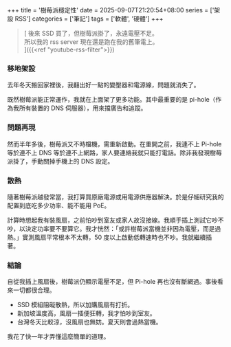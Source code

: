 +++
title = '樹莓派穩定性'
date = 2025-09-07T21:20:54+08:00
series = ['架設 RSS']
categories = ['筆記']
tags = ['軟體', '硬體']
+++
> [
後來 SSD 買了，但樹莓派掛了，永遠電壓不足。<br>
所以我的 rss server 現在還是跑在我的舊筆電上。<br>
]({{<ref "youtube-rss-filter">}})

### 移地架設
去年冬天搬回家裡後，我翻出好一點的變壓器和電源線，問題就消失了。

既然樹莓派能正常運作，我就在上面架了更多功能。其中最重要的是 pi-hole（作為我所有裝置的 DNS 伺服器），用來擋廣告和追蹤。

### 問題再現
然而半年多後，樹莓派又不時檔機，需重新啟動。在重開之前，我連不上 Pi-hole 等於連不上 DNS 等於連不上網路，家人要連絡我就只能打電話。除非我發現樹莓派掛了，手動關掉手機上的 DNS 設定。

### 散熱
隨著樹莓派越發常當，我打算買原廠電源或用電源供應器解決。於是仔細研究我的配置到底吃多少功率、能不能用 PoE。

計算時想起我有裝風扇，之前怕吵到室友或家人故沒接線。我順手插上測試它吵不吵，以決定功率要不要算它。我才恍然：「或許樹莓派當機並非因為電壓，而是過熱。」實測風扇平常根本不太轉，50 度以上啟動低轉速時也不吵。我就繼續插著。

### 結論
自從我插上風扇後，樹莓派仍顯示電壓不足，但 Pi-hole 再也沒有斷網過。事後看來一切都很合理。
- SSD 模組阻礙散熱，所以加購風扇有打折。
- 新加坡溫度高，風扇一插便狂轉，我才怕吵到室友。
- 台灣冬天比較涼，沒風扇也無妨。夏天則會過熱當機。

我花了快一年才弄懂這麼簡單的道理。
